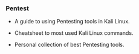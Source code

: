 ### Pentest

* A guide to using Pentesting tools in Kali Linux. 

* Cheatsheet to most used Kali Linux commands. 

* Personal collection of best Pentesting tools.   




